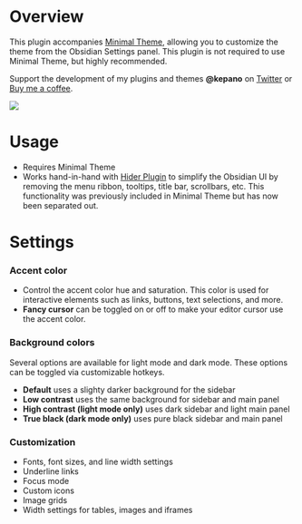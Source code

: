 # Overview

This plugin accompanies [Minimal Theme](https://github.com/kepano/obsidian-minimal), allowing you to customize the theme from the Obsidian Settings panel. This plugin is not required to use Minimal Theme, but highly recommended.

Support the development of my plugins and themes **@kepano** on [Twitter](https://www.twitter.com/kepano) or [Buy me a coffee](https://www.buymeacoffee.com/kepano).

<a href="https://www.buymeacoffee.com/kepano"><img src="https://img.buymeacoffee.com/button-api/?text=Buy me a coffee&emoji=&slug=kepano&button_colour=5F7FFF&font_colour=ffffff&font_family=Poppins&outline_colour=000000&coffee_colour=FFDD00"></a>

# Usage

- Requires Minimal Theme
- Works hand-in-hand with [Hider Plugin](https://github.com/kepano/obsidian-hider) to simplify the Obsidian UI by removing the menu ribbon, tooltips, title bar, scrollbars, etc. This functionality was previously included in Minimal Theme but has now been separated out.

# Settings

### Accent color

- Control the accent color hue and saturation. This color is used for interactive elements such as links, buttons, text selections, and more.
- **Fancy cursor** can be toggled on or off to make your editor cursor use the accent color.

### Background colors

Several options are available for light mode and dark mode. These options can be toggled via customizable hotkeys.

- **Default** uses a slighty darker background for the sidebar
- **Low contrast** uses the same background for sidebar and main panel
- **High contrast (light mode only)** uses dark sidebar and light main panel
- **True black (dark mode only)** uses pure black sidebar and main panel

### Customization

- Fonts, font sizes, and line width settings
- Underline links
- Focus mode
- Custom icons
- Image grids
- Width settings for tables, images and iframes

